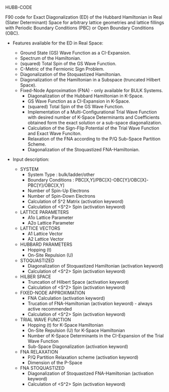 HUBB-CODE

F90 code for Exact Diagonalization (ED) of the Hubbard Hamiltonian in Real (Slater Determinant) Space for arbitrary lattice geometries and lattice fillings with Periodic Boundary Conditions (PBC)
or Open Boundary Conditions (OBC).

- Features available for the ED in Real Space:
  - Ground State (GS) Wave Function as a CI-Expansion.
  - Spectrum of the Hamiltonian.
  - (squared) Total Spin of the GS Wave Function.
  - C-Metric of the Fermionic Sign Problem.
  - Diagonalization of the Stoquastized Hamiltonian.
  - Diagonalization of the Hamiltonian in a Subspace (truncated Hilbert Space).
  - Fixed-Node Approximation (FNA) -  only available for BULK Systems.
    - Diagonalization of the Hubbard Hamiltonian in K-Space.
    - GS Wave Function as a CI-Expansion in K-Space.
    - (squared) Total Spin of the GS Wave Function.
    - Implementation of a Multi-Configurational Trial Wave Function with desired number of K-Space Determinants and Coefficients
      obtained form the exact solution or a sub-space diagonalization.
    - Calculation of the Sign-Flip Potential of the Trial Wave Function and Exact Wave Funciton.
    - Relaxation of the FNA according to the P/Q Sub-Space Partition Scheme.
    - Diagonalization of the Stoquastized FNA-Hamiltonian.

- Input description:
  - SYSTEM
    - System Type                   : bulk/ladder/other
    - Boundary Conditions           : PBC[X,Y]/PBC[X]-OBC[Y]/OBC[X]-PBC[Y]/OBC[X,Y]
    - Number of Spin-Up   Electrons
    - Number of Spin-Down Electrons
    - Calculation of S^2 Matrix (activation keyword)
    - Calculation of <S^2> Spin (activation keyword)
  - LATTICE PARAMETERS
    - A1o Lattice Parameter
    - A2o Lattice Parameter
  - LATTICE VECTORS
    - A1 Lattice Vector
    - A2 Lattice Vector
  - HUBBARD PARAMETERS
    - Hopping (t)
    - On-Site Repulsion (U)
  - STOQUASTIZED
    - Diagonalization of Stoquastized Hamiltonian (activation keyword)
    - Calculation of <S^2> Spin (activation keyword)
  - HILBER SPACE
    - Truncation of Hilbert Space (activation keyword)
    - Calculation of <S^2> Spin   (activation keyword)
  - FIXED-NODE APPROXIMATION
    - FNA Calculation (activation keyword)
    - Trucation of FNA-Hamiltonian (activation keyword) - always active recommended
    - Calculation of <S^2> Spin (activation keyword)
  - TRIAL WAVE FUNCTION
    - Hopping (t)           for K-Space Hamiltonian
    - On-Site Repulsion (U) for K-Space Hamiltonian
    - Number of K-Space Determinants in the CI-Expansion of the Trial Wave Function
    - Sub-Space Diagonalization (activation keyword)
  - FNA RELAXATION
    - P/Q Partition Relaxation scheme (activation keyword)
    - Dimension of the P-Space
  - FNA STOQUASTIZED
    - Diagonalization of Stoquastized FNA-Hamiltonian (activation keyword)
    - Calculation of <S^2> Spin                       (activation keyword)
